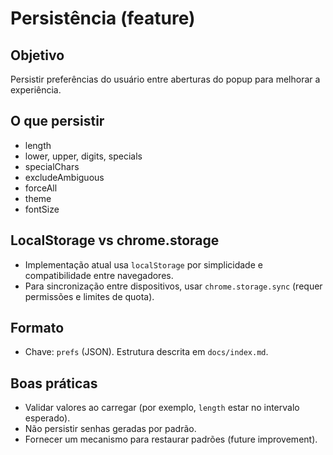 Persistência (feature)
======================

Objetivo
--------

Persistir preferências do usuário entre aberturas do popup para melhorar a experiência.

O que persistir
----------------

- length
- lower, upper, digits, specials
- specialChars
- excludeAmbiguous
- forceAll
- theme
- fontSize

LocalStorage vs chrome.storage
-----------------------------

- Implementação atual usa `localStorage` por simplicidade e compatibilidade entre navegadores.
- Para sincronização entre dispositivos, usar `chrome.storage.sync` (requer permissões e limites de quota).

Formato
-------

- Chave: `prefs` (JSON). Estrutura descrita em `docs/index.md`.

Boas práticas
------------

- Validar valores ao carregar (por exemplo, `length` estar no intervalo esperado).
- Não persistir senhas geradas por padrão.
- Fornecer um mecanismo para restaurar padrões (future improvement).
